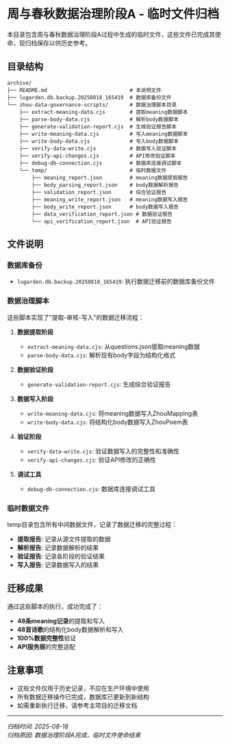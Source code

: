 # 周与春秋数据治理阶段A - 临时文件归档

本目录包含周与春秋数据治理阶段A过程中生成的临时文件，这些文件已完成其使命，现归档保存以供历史参考。

## 目录结构

```
archive/
├── README.md                           # 本说明文件
├── lugarden.db.backup.20250818_165419  # 数据库备份文件
└── zhou-data-governance-scripts/       # 数据治理脚本目录
    ├── extract-meaning-data.cjs        # 提取meaning数据脚本
    ├── parse-body-data.cjs             # 解析body数据脚本
    ├── generate-validation-report.cjs  # 生成验证报告脚本
    ├── write-meaning-data.cjs          # 写入meaning数据脚本
    ├── write-body-data.cjs             # 写入body数据脚本
    ├── verify-data-write.cjs           # 数据写入验证脚本
    ├── verify-api-changes.cjs          # API修改验证脚本
    ├── debug-db-connection.cjs         # 数据库连接调试脚本
    └── temp/                           # 临时数据文件
        ├── meaning_report.json         # meaning数据提取报告
        ├── body_parsing_report.json    # body数据解析报告
        ├── validation_report.json      # 综合验证报告
        ├── meaning_write_report.json   # meaning数据写入报告
        ├── body_write_report.json      # body数据写入报告
        ├── data_verification_report.json # 数据验证报告
        └── api_verification_report.json  # API验证报告
```

## 文件说明

### 数据库备份
- `lugarden.db.backup.20250818_165419`: 执行数据迁移前的数据库备份文件

### 数据治理脚本
这些脚本实现了"提取-审核-写入"的数据迁移流程：

1. **数据提取阶段**
   - `extract-meaning-data.cjs`: 从questions.json提取meaning数据
   - `parse-body-data.cjs`: 解析现有body字段为结构化格式

2. **数据验证阶段**
   - `generate-validation-report.cjs`: 生成综合验证报告

3. **数据写入阶段**
   - `write-meaning-data.cjs`: 将meaning数据写入ZhouMapping表
   - `write-body-data.cjs`: 将结构化body数据写入ZhouPoem表

4. **验证阶段**
   - `verify-data-write.cjs`: 验证数据写入的完整性和准确性
   - `verify-api-changes.cjs`: 验证API修改的正确性

5. **调试工具**
   - `debug-db-connection.cjs`: 数据库连接调试工具

### 临时数据文件
temp目录包含所有中间数据文件，记录了数据迁移的完整过程：

- **提取报告**: 记录从源文件提取的数据
- **解析报告**: 记录数据解析的结果
- **验证报告**: 记录各阶段的验证结果
- **写入报告**: 记录数据写入的结果

## 迁移成果

通过这些脚本的执行，成功完成了：

- **48条meaning记录**的提取和写入
- **48首诗歌**的结构化body数据解析和写入
- **100%数据完整性**验证
- **API服务层**的完整适配

## 注意事项

- 这些文件仅用于历史记录，不应在生产环境中使用
- 所有数据迁移操作已完成，数据库已更新到新结构
- 如需重新执行迁移，请参考主项目的迁移文档

---

*归档时间: 2025-08-18*  
*归档原因: 数据治理阶段A完成，临时文件使命结束*
